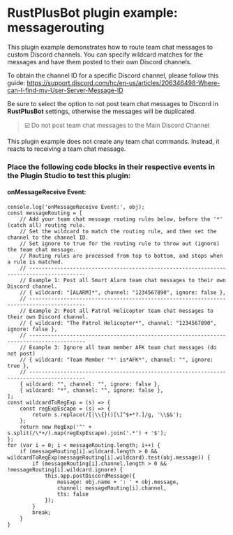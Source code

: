 # **RustPlusBot** plugin example: messagerouting

This plugin example demonstrates how to route team chat messages to custom Discord channels. You can specify wildcard matches for the messages and have them posted to their own Discord channels.

To obtain the channel ID for a specific Discord channel, please follow this guide: https://support.discord.com/hc/en-us/articles/206346498-Where-can-I-find-my-User-Server-Message-ID

Be sure to select the option to not post team chat messages to Discord in **RustPlusBot** settings, otherwise the messages will be duplicated.

> :ballot_box_with_check: Do not post team chat messages to the Main Discord Channel

This plugin example does not create any team chat commands. Instead, it reacts to receiving a team chat message.

### Place the following code blocks in their respective events in the Plugin Studio to test this plugin:

#### onMessageReceive Event:

```
console.log('onMessageReceive Event:', obj);
const messageRouting = [
    // Add your team chat message routing rules below, before the '*' (catch all) routing rule.
    // Set the wildcard to match the routing rule, and then set the channel to the channel ID.
    // Set ignore to true for the routing rule to throw out (ignore) the team chat message.
    // Routing rules are processed from top to bottom, and stops when a rule is matched.
    // ----------------------------------------------------------------------------------------
    // Example 1: Post all Smart Alarm team chat messages to their own Discord channel.
    // { wildcard: "[ALARM]*", channel: "1234567890", ignore: false },
    // ----------------------------------------------------------------------------------------
    // Example 2: Post all Patrol Helicopter team chat messages to their own Discord channel.
    // { wildcard: "The Patrol Helicopter*", channel: "1234567890", ignore: false },
    // ----------------------------------------------------------------------------------------
    // Example 3: Ignore all team member AFK team chat messages (do not post)
    // { wildcard: "Team Member '*' is*AFK*", channel: "", ignore: true },
    // ----------------------------------------------------------------------------------------
    { wildcard: "", channel: "", ignore: false },
    { wildcard: "*", channel: "", ignore: false },
];
const wildcardToRegExp = (s) => {
    const regExpEscape = (s) => {
        return s.replace(/[|\\{}()[\]^$+*?.]/g, '\\$&');
    };
    return new RegExp('^' + s.split(/\*+/).map(regExpEscape).join('.*') + '$');
};
for (var i = 0; i < messageRouting.length; i++) {
    if (messageRouting[i].wildcard.length > 0 && wildcardToRegExp(messageRouting[i].wildcard).test(obj.message)) {
        if (messageRouting[i].channel.length > 0 && !messageRouting[i].wildcard.ignore) {
            this.app.postDiscordMessage({
                message: obj.name + ': ' + obj.message,
                channel: messageRouting[i].channel,
                tts: false
            });
        }
        break;
    }
}
```
